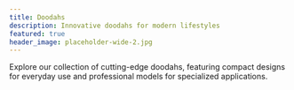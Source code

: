 ```yaml
---
title: Doodahs
description: Innovative doodahs for modern lifestyles
featured: true
header_image: placeholder-wide-2.jpg
---
```


Explore our collection of cutting-edge doodahs, featuring compact designs for everyday use and professional models for specialized applications.